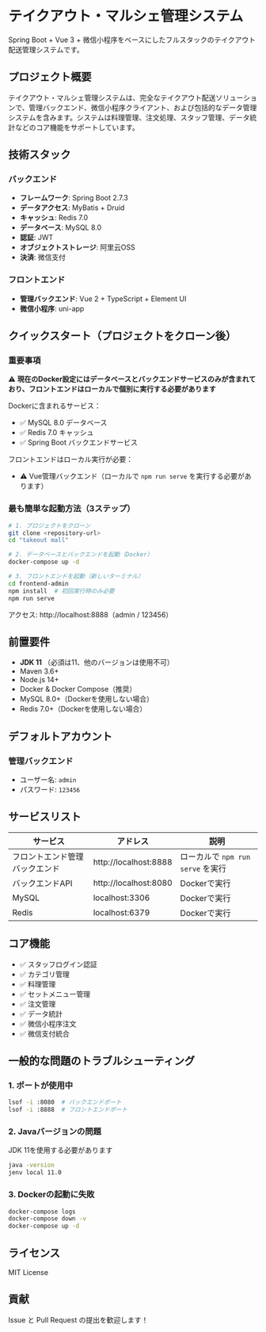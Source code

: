 # テイクアウト・マルシェ管理システム

Spring Boot + Vue 3 + 微信小程序をベースにしたフルスタックのテイクアウト配送管理システムです。

## プロジェクト概要

テイクアウト・マルシェ管理システムは、完全なテイクアウト配送ソリューションで、管理バックエンド、微信小程序クライアント、および包括的なデータ管理システムを含みます。システムは料理管理、注文処理、スタッフ管理、データ統計などのコア機能をサポートしています。

## 技術スタック

### バックエンド
- **フレームワーク**: Spring Boot 2.7.3
- **データアクセス**: MyBatis + Druid
- **キャッシュ**: Redis 7.0
- **データベース**: MySQL 8.0
- **認証**: JWT
- **オブジェクトストレージ**: 阿里云OSS
- **決済**: 微信支付

### フロントエンド
- **管理バックエンド**: Vue 2 + TypeScript + Element UI
- **微信小程序**: uni-app

## クイックスタート（プロジェクトをクローン後）

### 重要事項

⚠️ **現在のDocker設定にはデータベースとバックエンドサービスのみが含まれており、フロントエンドはローカルで個別に実行する必要があります**

Dockerに含まれるサービス：
- ✅ MySQL 8.0 データベース
- ✅ Redis 7.0 キャッシュ
- ✅ Spring Boot バックエンドサービス

フロントエンドはローカル実行が必要：
- ⚠️ Vue管理バックエンド（ローカルで `npm run serve` を実行する必要があります）

### 最も簡単な起動方法（3ステップ）

```bash
# 1. プロジェクトをクローン
git clone <repository-url>
cd "takeout mall"

# 2. データベースとバックエンドを起動（Docker）
docker-compose up -d

# 3. フロントエンドを起動（新しいターミナル）
cd frontend-admin
npm install  # 初回実行時のみ必要
npm run serve
```

アクセス: http://localhost:8888（admin / 123456）

## 前置要件

- **JDK 11** （必須は11、他のバージョンは使用不可）
- Maven 3.6+
- Node.js 14+
- Docker & Docker Compose（推奨）
- MySQL 8.0+（Dockerを使用しない場合）
- Redis 7.0+（Dockerを使用しない場合）

## デフォルトアカウント

### 管理バックエンド
- ユーザー名: `admin`
- パスワード: `123456`

## サービスリスト

| サービス | アドレス | 説明 |
|---------|----------|------|
| フロントエンド管理バックエンド | http://localhost:8888 | ローカルで `npm run serve` を実行 |
| バックエンドAPI | http://localhost:8080 | Dockerで実行 |
| MySQL | localhost:3306 | Dockerで実行 |
| Redis | localhost:6379 | Dockerで実行 |

## コア機能

- ✅ スタッフログイン認証
- ✅ カテゴリ管理
- ✅ 料理管理
- ✅ セットメニュー管理
- ✅ 注文管理
- ✅ データ統計
- ✅ 微信小程序注文
- ✅ 微信支付統合

## 一般的な問題のトラブルシューティング

### 1. ポートが使用中
```bash
lsof -i :8080  # バックエンドポート
lsof -i :8888  # フロントエンドポート
```

### 2. Javaバージョンの問題
JDK 11を使用する必要があります
```bash
java -version
jenv local 11.0
```

### 3. Dockerの起動に失敗
```bash
docker-compose logs
docker-compose down -v
docker-compose up -d
```

## ライセンス

MIT License

## 貢献

Issue と Pull Request の提出を歓迎します！
